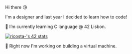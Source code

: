 Hi there :kissing_heart:

I'm a designer and last year I decided to learn how to code!

🌱 I’m currently learning C language @ 42 Lisbon.




[![ricosta-'s 42 stats](https://badge42.vercel.app/api/v2/clbwtmxhj00110flesz4cfyg8/stats?cursusId=21&coalitionId=289)](https://github.com/JaeSeoKim/badge42)

🔭 Right now I'm working on building a virtual machine.
